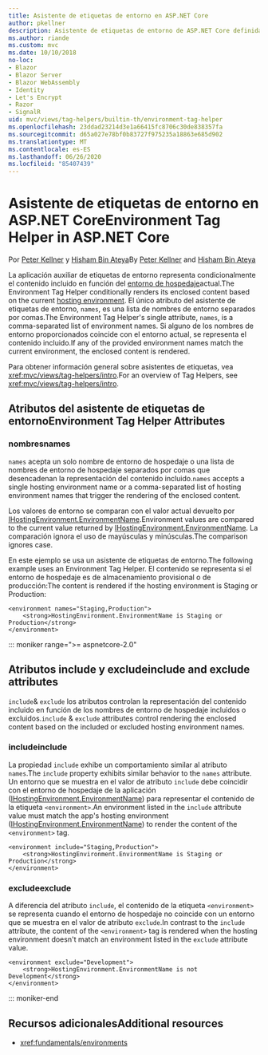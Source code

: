 ```yaml
---
title: Asistente de etiquetas de entorno en ASP.NET Core
author: pkellner
description: Asistente de etiquetas de entorno de ASP.NET Core definida con todas las propiedades
ms.author: riande
ms.custom: mvc
ms.date: 10/10/2018
no-loc:
- Blazor
- Blazor Server
- Blazor WebAssembly
- Identity
- Let's Encrypt
- Razor
- SignalR
uid: mvc/views/tag-helpers/builtin-th/environment-tag-helper
ms.openlocfilehash: 23ddad23214d3e1a66415fc8706c30de838357fa
ms.sourcegitcommit: d65a027e78bf0b83727f975235a18863e685d902
ms.translationtype: MT
ms.contentlocale: es-ES
ms.lasthandoff: 06/26/2020
ms.locfileid: "85407439"
---
```

# <a name="environment-tag-helper-in-aspnet-core"></a><span data-ttu-id="d1e5a-103">Asistente de etiquetas de entorno en ASP.NET Core</span><span class="sxs-lookup"><span data-stu-id="d1e5a-103">Environment Tag Helper in ASP.NET Core</span></span>

<span data-ttu-id="d1e5a-104">Por [Peter Kellner](https://peterkellner.net) y [Hisham Bin Ateya](https://twitter.com/hishambinateya)</span><span class="sxs-lookup"><span data-stu-id="d1e5a-104">By [Peter Kellner](https://peterkellner.net) and [Hisham Bin Ateya](https://twitter.com/hishambinateya)</span></span>

<span data-ttu-id="d1e5a-105">La aplicación auxiliar de etiquetas de entorno representa condicionalmente el contenido incluido en función del [entorno de hospedaje](xref:fundamentals/environments)actual.</span><span class="sxs-lookup"><span data-stu-id="d1e5a-105">The Environment Tag Helper conditionally renders its enclosed content based on the current [hosting environment](xref:fundamentals/environments).</span></span> <span data-ttu-id="d1e5a-106">El único atributo del asistente de etiquetas de entorno, `names`, es una lista de nombres de entorno separados por comas.</span><span class="sxs-lookup"><span data-stu-id="d1e5a-106">The Environment Tag Helper's single attribute, `names`, is a comma-separated list of environment names.</span></span> <span data-ttu-id="d1e5a-107">Si alguno de los nombres de entorno proporcionados coincide con el entorno actual, se representa el contenido incluido.</span><span class="sxs-lookup"><span data-stu-id="d1e5a-107">If any of the provided environment names match the current environment, the enclosed content is rendered.</span></span>

<span data-ttu-id="d1e5a-108">Para obtener información general sobre asistentes de etiquetas, vea <xref:mvc/views/tag-helpers/intro>.</span><span class="sxs-lookup"><span data-stu-id="d1e5a-108">For an overview of Tag Helpers, see <xref:mvc/views/tag-helpers/intro>.</span></span>

## <a name="environment-tag-helper-attributes"></a><span data-ttu-id="d1e5a-109">Atributos del asistente de etiquetas de entorno</span><span class="sxs-lookup"><span data-stu-id="d1e5a-109">Environment Tag Helper Attributes</span></span>

### <a name="names"></a><span data-ttu-id="d1e5a-110">nombres</span><span class="sxs-lookup"><span data-stu-id="d1e5a-110">names</span></span>

<span data-ttu-id="d1e5a-111">`names` acepta un solo nombre de entorno de hospedaje o una lista de nombres de entorno de hospedaje separados por comas que desencadenan la representación del contenido incluido.</span><span class="sxs-lookup"><span data-stu-id="d1e5a-111">`names` accepts a single hosting environment name or a comma-separated list of hosting environment names that trigger the rendering of the enclosed content.</span></span>

<span data-ttu-id="d1e5a-112">Los valores de entorno se comparan con el valor actual devuelto por [IHostingEnvironment.EnvironmentName](xref:Microsoft.AspNetCore.Hosting.IHostingEnvironment.EnvironmentName*).</span><span class="sxs-lookup"><span data-stu-id="d1e5a-112">Environment values are compared to the current value returned by [IHostingEnvironment.EnvironmentName](xref:Microsoft.AspNetCore.Hosting.IHostingEnvironment.EnvironmentName*).</span></span> <span data-ttu-id="d1e5a-113">La comparación ignora el uso de mayúsculas y minúsculas.</span><span class="sxs-lookup"><span data-stu-id="d1e5a-113">The comparison ignores case.</span></span>

<span data-ttu-id="d1e5a-114">En este ejemplo se usa un asistente de etiquetas de entorno.</span><span class="sxs-lookup"><span data-stu-id="d1e5a-114">The following example uses an Environment Tag Helper.</span></span> <span data-ttu-id="d1e5a-115">El contenido se representa si el entorno de hospedaje es de almacenamiento provisional o de producción:</span><span class="sxs-lookup"><span data-stu-id="d1e5a-115">The content is rendered if the hosting environment is Staging or Production:</span></span>

```cshtml
<environment names="Staging,Production">
    <strong>HostingEnvironment.EnvironmentName is Staging or Production</strong>
</environment>
```

::: moniker range=">= aspnetcore-2.0"

## <a name="include-and-exclude-attributes"></a><span data-ttu-id="d1e5a-116">Atributos include y exclude</span><span class="sxs-lookup"><span data-stu-id="d1e5a-116">include and exclude attributes</span></span>

<span data-ttu-id="d1e5a-117">`include`& `exclude` los atributos controlan la representación del contenido incluido en función de los nombres de entorno de hospedaje incluidos o excluidos.</span><span class="sxs-lookup"><span data-stu-id="d1e5a-117">`include` & `exclude` attributes control rendering the enclosed content based on the included or excluded hosting environment names.</span></span>

### <a name="include"></a><span data-ttu-id="d1e5a-118">include</span><span class="sxs-lookup"><span data-stu-id="d1e5a-118">include</span></span>

<span data-ttu-id="d1e5a-119">La propiedad `include` exhibe un comportamiento similar al atributo `names`.</span><span class="sxs-lookup"><span data-stu-id="d1e5a-119">The `include` property exhibits similar behavior to the `names` attribute.</span></span> <span data-ttu-id="d1e5a-120">Un entorno que se muestra en el valor de atributo `include` debe coincidir con el entorno de hospedaje de la aplicación ([IHostingEnvironment.EnvironmentName](xref:Microsoft.AspNetCore.Hosting.IHostingEnvironment.EnvironmentName*)) para representar el contenido de la etiqueta `<environment>`.</span><span class="sxs-lookup"><span data-stu-id="d1e5a-120">An environment listed in the `include` attribute value must match the app's hosting environment ([IHostingEnvironment.EnvironmentName](xref:Microsoft.AspNetCore.Hosting.IHostingEnvironment.EnvironmentName*)) to render the content of the `<environment>` tag.</span></span>

```cshtml
<environment include="Staging,Production">
    <strong>HostingEnvironment.EnvironmentName is Staging or Production</strong>
</environment>
```

### <a name="exclude"></a><span data-ttu-id="d1e5a-121">exclude</span><span class="sxs-lookup"><span data-stu-id="d1e5a-121">exclude</span></span>

<span data-ttu-id="d1e5a-122">A diferencia del atributo `include`, el contenido de la etiqueta `<environment>` se representa cuando el entorno de hospedaje no coincide con un entorno que se muestra en el valor de atributo `exclude`.</span><span class="sxs-lookup"><span data-stu-id="d1e5a-122">In contrast to the `include` attribute, the content of the `<environment>` tag is rendered when the hosting environment doesn't match an environment listed in the `exclude` attribute value.</span></span>

```cshtml
<environment exclude="Development">
    <strong>HostingEnvironment.EnvironmentName is not Development</strong>
</environment>
```

::: moniker-end

## <a name="additional-resources"></a><span data-ttu-id="d1e5a-123">Recursos adicionales</span><span class="sxs-lookup"><span data-stu-id="d1e5a-123">Additional resources</span></span>

* <xref:fundamentals/environments>
